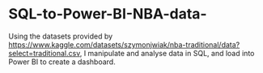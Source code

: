 # SQL-to-Power-BI-NBA-data-
Using the datasets provided by https://www.kaggle.com/datasets/szymonjwiak/nba-traditional/data?select=traditional.csv, I manipulate and analyse data in SQL, and load into Power BI to create a dashboard.
